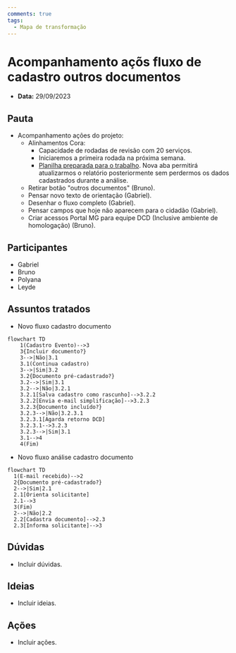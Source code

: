 ```yaml
---
comments: true
tags:
  - Mapa de transformação
---
```


# Acompanhamento açõs fluxo de cadastro outros documentos

- **Data:** 29/09/2023

## Pauta
- Acompanhamento ações do projeto:
    - Alinhamentos Cora:
        - Capacidade de rodadas de revisão com 20 serviços.
        - Iniciaremos a primeira rodada na próxima semana.
        - [Planilha preparada para o trabalho](https://cecad365.sharepoint.com/:x:/s/SCCA-DCAE-Canaiseletrnicos/ESNLHigw6WVJq1DG2Bucl38B20w4nSn5JSK4qV7l2GJ-OQ?e=97eBG9). Nova aba permitirá atualizarmos o relatório posteriormente sem perdermos os dados cadastrados durante a análise.
  - Retirar botão "outros documentos" (Bruno).
  - Pensar novo texto de orientação (Gabriel).
  - Desenhar o fluxo completo (Gabriel).
  - Pensar campos que hoje não aparecem para o cidadão (Gabriel).
  - Criar acessos Portal MG para equipe DCD (Inclusive ambiente de homologação) (Bruno).

## Participantes
- Gabriel
- Bruno
- Polyana
- Leyde

## Assuntos tratados
- Novo fluxo cadastro documento

```mermaid
flowchart TD
    1(Cadastro Evento)-->3
    3{Incluir documento?}
    3-->|Não|3.1
    3.1(Continua cadastro)
    3-->|Sim|3.2
    3.2{Documento pré-cadastrado?}
    3.2-->|Sim|3.1
    3.2-->|Não|3.2.1
    3.2.1[Salva cadastro como rascunho]-->3.2.2
    3.2.2[Envia e-mail simplificação]-->3.2.3
    3.2.3{Documento incluído?}
    3.2.3-->|Não|3.2.3.1
    3.2.3.1[Agarda retorno DCD]
    3.2.3.1-->3.2.3
    3.2.3-->|Sim|3.1
    3.1-->4
    4(Fim)
```

- Novo fluxo análise cadastro documento

```mermaid
flowchart TD
  1(E-mail recebido)-->2
  2{Documento pré-cadastrado?}
  2-->|Sim|2.1
  2.1[Orienta solicitante]
  2.1-->3
  3(Fim)
  2-->|Não|2.2
  2.2[Cadastra documento]-->2.3
  2.3[Informa solicitante]-->3

```

## Dúvidas
- Incluir dúvidas.

## Ideias
- Incluir ideias.

## Ações
- Incluir ações.
